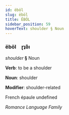 ```yaml
---
id: ëböl
slug: ëböl
title: ËBÖL
sidebar_position: 59
hoverText: shoulder § Noun
---
```


### ëböl&emsp;<span kind="abugida">ɽʇʋ͊ı</span>

*shoulder* **§** Noun

**Verb**: to be a shoulder

**Noun**: shoulder

**Modifier**: shoulder-related

French épaule undefined

*Romance Language Family*